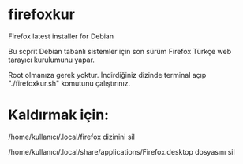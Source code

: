 # firefoxkur
Firefox latest installer for Debian

Bu scprit Debian tabanlı sistemler için son sürüm Firefox Türkçe web tarayıcı kurulumunu yapar.

Root olmanıza gerek yoktur. İndirdiğiniz dizinde terminal açıp "./firefoxkur.sh" komutunu çalıştırınız.

# Kaldırmak için:
/home/kullanıcı/.local/firefox dizinini sil

/home/kullanıcı/.local/share/applications/Firefox.desktop dosyasını sil
